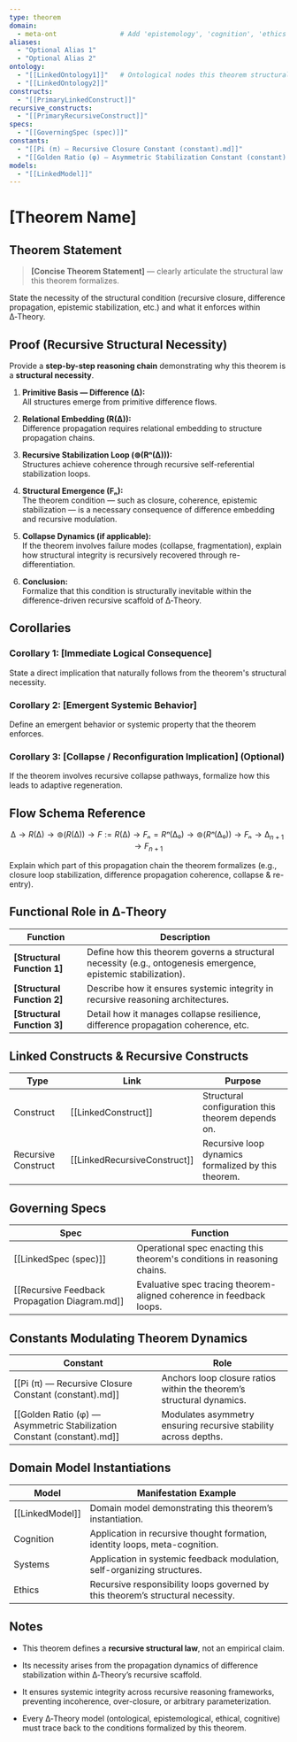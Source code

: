 ```yaml
---
type: theorem
domain:
  - meta-ont                # Add 'epistemology', 'cognition', 'ethics', 'systems' if domain-specific
aliases:
  - "Optional Alias 1"
  - "Optional Alias 2"
ontology:
  - "[[LinkedOntology1]]"   # Ontological nodes this theorem structurally depends on
  - "[[LinkedOntology2]]"
constructs:
  - "[[PrimaryLinkedConstruct]]"
recursive_constructs:
  - "[[PrimaryRecursiveConstruct]]"
specs:
  - "[[GoverningSpec (spec)]]"
constants:
  - "[[Pi (π) — Recursive Closure Constant (constant).md]]"
  - "[[Golden Ratio (φ) — Asymmetric Stabilization Constant (constant).md]]"
models:
  - "[[LinkedModel]]"
---
```


# [Theorem Name]

## Theorem Statement

> **[Concise Theorem Statement]** — clearly articulate the structural law this theorem formalizes.

State the necessity of the structural condition (recursive closure, difference propagation, epistemic stabilization, etc.) and what it enforces within ∆‑Theory.


## Proof (Recursive Structural Necessity)

Provide a **step-by-step reasoning chain** demonstrating why this theorem is a **structural necessity**.

1. **Primitive Basis — Difference (∆):**  
   All structures emerge from primitive difference flows.

2. **Relational Embedding (R(∆)):**  
   Difference propagation requires relational embedding to structure propagation chains.

3. **Recursive Stabilization Loop (⊚(Rⁿ(∆))):**  
   Structures achieve coherence through recursive self-referential stabilization loops.

4. **Structural Emergence (Fₙ):**  
   The theorem condition — such as closure, coherence, epistemic stabilization — is a necessary consequence of difference embedding and recursive modulation.

5. **Collapse Dynamics (if applicable):**  
   If the theorem involves failure modes (collapse, fragmentation), explain how structural integrity is recursively recovered through re-differentiation.

6. **Conclusion:**  
   Formalize that this condition is structurally inevitable within the difference-driven recursive scaffold of ∆‑Theory.

## Corollaries

### Corollary 1: [Immediate Logical Consequence]
State a direct implication that naturally follows from the theorem's structural necessity.

### Corollary 2: [Emergent Systemic Behavior]
Define an emergent behavior or systemic property that the theorem enforces.

### Corollary 3: [Collapse / Reconfiguration Implication] (Optional)
If the theorem involves recursive collapse pathways, formalize how this leads to adaptive regeneration.

## Flow Schema Reference


$$
∆ \rightarrow R(∆) \rightarrow ⊚(R(∆)) \rightarrow F := R(∆) \rightarrow Fₙ = Rⁿ(∆₀) \rightarrow ⊚(Rⁿ(∆₀)) \rightarrow Fₙ \rightarrow ∆_{n+1} \rightarrow F_{n+1}
$$

Explain which part of this propagation chain the theorem formalizes (e.g., closure loop stabilization, difference propagation coherence, collapse & re-entry).

## Functional Role in ∆‑Theory

|Function|Description|
|---|---|
|**[Structural Function 1]**|Define how this theorem governs a structural necessity (e.g., ontogenesis emergence, epistemic stabilization).|
|**[Structural Function 2]**|Describe how it ensures systemic integrity in recursive reasoning architectures.|
|**[Structural Function 3]**|Detail how it manages collapse resilience, difference propagation coherence, etc.|

## Linked Constructs & Recursive Constructs

|Type|Link|Purpose|
|---|---|---|
|Construct|[[LinkedConstruct]]|Structural configuration this theorem depends on.|
|Recursive Construct|[[LinkedRecursiveConstruct]]|Recursive loop dynamics formalized by this theorem.|


## Governing Specs

|Spec|Function|
|---|---|
|[[LinkedSpec (spec)]]|Operational spec enacting this theorem's conditions in reasoning chains.|
|[[Recursive Feedback Propagation Diagram.md]]|Evaluative spec tracing theorem-aligned coherence in feedback loops.|

## Constants Modulating Theorem Dynamics

|Constant|Role|
|---|---|
|[[Pi (π) — Recursive Closure Constant (constant).md]]|Anchors loop closure ratios within the theorem’s structural dynamics.|
|[[Golden Ratio (φ) — Asymmetric Stabilization Constant (constant).md]]|Modulates asymmetry ensuring recursive stability across depths.|


## Domain Model Instantiations

|Model|Manifestation Example|
|---|---|
|[[LinkedModel]]|Domain model demonstrating this theorem’s instantiation.|
|Cognition|Application in recursive thought formation, identity loops, meta-cognition.|
|Systems|Application in systemic feedback modulation, self-organizing structures.|
|Ethics|Recursive responsibility loops governed by this theorem’s structural necessity.|

## Notes

- This theorem defines a **recursive structural law**, not an empirical claim.
    
- Its necessity arises from the propagation dynamics of difference stabilization within ∆‑Theory’s recursive scaffold.
    
- It ensures systemic integrity across recursive reasoning frameworks, preventing incoherence, over-closure, or arbitrary parameterization.
    
- Every ∆‑Theory model (ontological, epistemological, ethical, cognitive) must trace back to the conditions formalized by this theorem.
    
